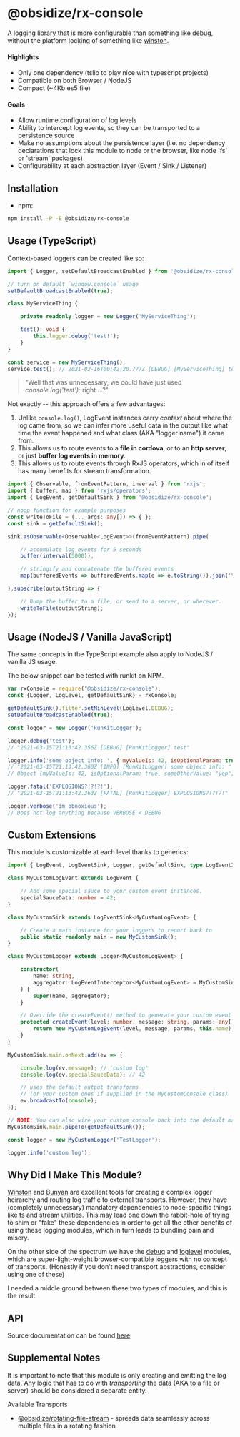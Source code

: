 # @obsidize/rx-console

A logging library that is more configurable than something like [debug](https://www.npmjs.com/package/debug),
without the platform locking of something like [winston](https://www.npmjs.com/package/winston).

#### Highlights

- Only one dependency (tslib to play nice with typescript projects)
- Compatible on both Browser / NodeJS
- Compact (~4Kb es5 file)

#### Goals

- Allow runtime configuration of log levels
- Ability to intercept log events, so they can be transported to a persistence source
- Make no assumptions about the persistence layer (i.e. no dependency declarations that lock this module to node or the browser, like node 'fs' or 'stream' packages)
- Configurability at each abstraction layer (Event / Sink / Listener)

## Installation

- npm:

```bash
npm install -P -E @obsidize/rx-console
```

## Usage (TypeScript)

Context-based loggers can be created like so:

```typescript
import { Logger, setDefaultBroadcastEnabled } from '@obsidize/rx-console';

// turn on default `window.console` usage
setDefaultBroadcastEnabled(true);

class MyServiceThing {

	private readonly logger = new Logger('MyServiceThing');

	test(): void {
		this.logger.debug('test!');
	}
}

const service = new MyServiceThing();
service.test(); // 2021-02-16T00:42:20.777Z [DEBUG] [MyServiceThing] test!
```

> "Well that was unnecessary, we could have just used _console.log('test');_ right ...?"

Not exactly -- this approach offers a few advantages:

1. Unlike ```console.log()```, LogEvent instances carry _context_ about where the log came from, so 
we can infer more useful data in the output like what time the event happened and what class (AKA "logger name") it came from.
2. This allows us to route events to a **file in cordova**, or to an **http server**, or just **buffer log events in memory**.
3. This allows us to route events through RxJS operators, which in of itself has many benefits for stream transformation.

```typescript
import { Observable, fromEventPattern, inverval } from 'rxjs';
import { buffer, map } from 'rxjs/operators';
import { LogEvent, getDefaultSink } from '@obsidize/rx-console';

// noop function for example purposes
const writeToFile = (..._args: any[]) => { };
const sink = getDefaultSink();

sink.asObservable<Observable<LogEvent>>(fromEventPattern).pipe(

	// accumulate log events for 5 seconds
	buffer(interval(5000)),

	// stringify and concatenate the buffered events
	map(bufferedEvents => bufferedEvents.map(e => e.toString()).join('\n'))

).subscribe(outputString => {

	// Dump the buffer to a file, or send to a server, or wherever.
	writeToFile(outputString);
});
```

## Usage (NodeJS / Vanilla JavaScript)

The same concepts in the TypeScript example also apply to NodeJS / vanilla JS usage.

The below snippet can be tested with runkit on NPM.

```javascript
var rxConsole = require("@obsidize/rx-console");
const {Logger, LogLevel, getDefaultSink} = rxConsole;

getDefaultSink().filter.setMinLevel(LogLevel.DEBUG);
setDefaultBroadcastEnabled(true);

const logger = new Logger('RunKitLogger');

logger.debug('test');
// "2021-03-15T21:13:42.356Z [DEBUG] [RunKitLogger] test"

logger.info('some object info: ', { myValueIs: 42, isOptionalParam: true, someOtherValue: 'yep' });
// "2021-03-15T21:13:42.360Z [INFO] [RunKitLogger] some object info: "
// Object {myValueIs: 42, isOptionalParam: true, someOtherValue: "yep"}

logger.fatal('EXPLOSIONS?!?!?!');
// "2021-03-15T21:13:42.363Z [FATAL] [RunKitLogger] EXPLOSIONS?!?!?!"

logger.verbose('im obnoxious');
// Does not log anything because VERBOSE < DEBUG
```

## Custom Extensions

This module is customizable at each level thanks to generics:

```typescript
import { LogEvent, LogEventSink, Logger, getDefaultSink, type LogEventInterceptor } from '@obsidize/rx-console';

class MyCustomLogEvent extends LogEvent {

	// Add some special sauce to your custom event instances.
	specialSauceData: number = 42;
}

class MyCustomSink extends LogEventSink<MyCustomLogEvent> {

	// Create a main instance for your loggers to report back to
	public static readonly main = new MyCustomSink();
}

class MyCustomLogger extends Logger<MyCustomLogEvent> {

	constructor(
		name: string,
		aggregator: LogEventInterceptor<MyCustomLogEvent> = MyCustomSink.main
	) {
		super(name, aggregator);
	}

	// Override the createEvent() method to generate your custom event type.
	protected createEvent(level: number, message: string, params: any[]): MyCustomLogEvent {
		return new MyCustomLogEvent(level, message, params, this.name);
	}
}

MyCustomSink.main.onNext.add(ev => {

	console.log(ev.message); // 'custom log'
	console.log(ev.specialSauceData); // 42

	// uses the default output transforms
	// (or your custom ones if supplied in the MyCustomConsole class)
	ev.broadcastTo(console);
});

// NOTE: You can also wire your custom console back into the default main instance
MyCustomSink.main.pipeTo(getDefaultSink());

const logger = new MyCustomLogger('TestLogger');

logger.info('custom log');
```

## Why Did I Make This Module?

[Winston](https://www.npmjs.com/package/winston) 
and [Bunyan](https://www.npmjs.com/package/bunyan)
are excellent tools for creating a complex logger heirarchy and routing log traffic to external transports.
However, they have (completely unnecessary) mandatory dependencies to node-specific things like fs and stream utilities. 
This may lead one down the rabbit-hole of trying to shim or "fake" these dependencies in order to get all the other 
benefits of using these logging modules, which in turn leads to bundling pain and misery.

On the other side of the spectrum we have the
[debug](https://www.npmjs.com/package/debug) 
and [loglevel](https://www.npmjs.com/package/loglevel) modules, which are super-light-weight browser-compatible loggers with no concept of transports.
(Honestly if you don't need transport abstractions, consider using one of these)

I needed a middle ground between these two types of modules, and this is the result.

## API

Source documentation can be found [here](https://jospete.github.io/obsidize-rx-console/)

## Supplemental Notes

It is important to note that this module is only creating and emitting the log data.
Any logic that has to do with _transporting_ the data (AKA to a file or server) should be considered a separate entity.

Available Transports
- [@obsidize/rotating-file-stream](https://github.com/jospete/obsidize-rotating-file-stream) - spreads data seamlessly across multiple files in a rotating fashion